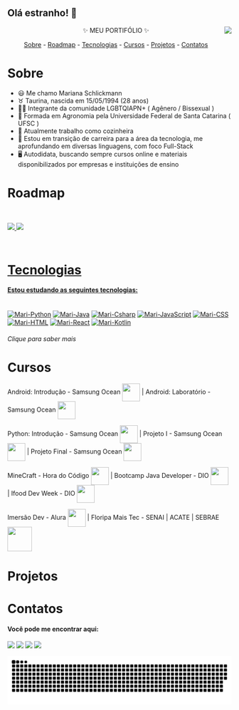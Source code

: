 ## Olá estranho! 🌻 

  <img height="130em" align="right" src="https://i.picasion.com/pic92/4a10f032726e9243433331d66666bbc3.gif">
  
  <p align="center">✨ MEU PORTIFÓLIO ✨</p>
  
  <p align="center">
    <a href="#sobre">Sobre</a> -
    <a href="#roadmap">Roadmap</a> -
    <a href="#tecnologias">Tecnologias</a> -
    <a href="#cursos">Cursos</a> -
    <a href="#projetos">Projetos</a> -
    <a href="#contatos">Contatos</a> 
  </p>
 
 # Sobre
 
- 😃 Me chamo Mariana Schlickmann
- ♉ Taurina, nascida em 15/05/1994 (28 anos)
- 🏳️‍🌈 Integrante da comunidade LGBTQIAPN+ ( Agênero / Bissexual )
- 🌾 Formada em Agronomia pela Universidade Federal de Santa Catarina ( UFSC )
- 🔪 Atualmente trabalho como cozinheira
- 🚀 Estou em transição de carreira para a área da tecnologia, me aprofundando em diversas linguagens, com foco Full-Stack
- 🖥️ Autodidata, buscando sempre cursos online e materiais disponibilizados por empresas e instituições de ensino

# Roadmap

<br><div>
  <a href="https://github.com/marianaschlick">
  <img height="140em" src="https://github-readme-stats.vercel.app/api?username=marianaschlick&show_icons=true&theme=gruvbox&include_all_commits=true&count_private=true"/>
  <img height="80em" src="https://github-readme-stats.vercel.app/api/top-langs/?username=marianaschlick&layout=compact&langs_count=7&theme=gruvbox"/>
</div>

<br>

# Tecnologias
  
#### Estou estudando as seguintes tecnologias:

<div style="display: inline_block"><br>
<a href="https://www.python.org/downloads/" target="_blank"><img align="center" alt="Mari-Python" height="40" width="40" src="https://cdn.jsdelivr.net/gh/devicons/devicon/icons/python/python-original.svg" target="_blank"></a>
<a href="https://www.java.com/pt-BR/download/ie_manual.jsp?locale=pt_BR" target="_blank"><img align="center" alt="Mari-Java" height="40" width="40" src="https://cdn.jsdelivr.net/gh/devicons/devicon/icons/java/java-original.svg" target="_blank"></a>
<a href="https://visualstudio.microsoft.com/pt-br/downloads/" target="_blank"><img align="center" alt="Mari-Csharp" height="40" width="40" src="https://cdn.jsdelivr.net/gh/devicons/devicon/icons/csharp/csharp-original.svg" target="_blank"></a>
<a href="https://www.javascript.com/" target="_blank"><img align="center" alt="Mari-JavaScript" height="40" width="40" src="https://cdn.jsdelivr.net/gh/devicons/devicon/icons/javascript/javascript-plain.svg" target="_blank"></a>
<a href="https://visualstudio.microsoft.com/pt-br/downloads/" target="_blank"><img align="center" alt="Mari-CSS" height="40" width="40" src="https://cdn.jsdelivr.net/gh/devicons/devicon/icons/css3/css3-original.svg" target="_blank"></a>
<a href="https://visualstudio.microsoft.com/pt-br/downloads/" target="_blank"><img align="center" alt="Mari-HTML" height="40" width="40" src="https://cdn.jsdelivr.net/gh/devicons/devicon/icons/html5/html5-original.svg" target="_blank"></a>
<a href="https://reactjs.org/" target="_blank"><img align="center" alt="Mari-React" height="40" width="40" src="https://cdn.jsdelivr.net/gh/devicons/devicon/icons/react/react-original.svg" target="_blank"></a>
<a href="https://developer.android.com/studio?gclid=CjwKCAjwm8WZBhBUEiwA178UnBiYtFBmNGBYNdUiwdTd45waGQL2hZfLs482X1U-veMBk1GGOaiWxxoCFLMQAvD_BwE&gclsrc=aw.ds#downloads" target="_blank"><img align="center" alt="Mari-Kotlin" height="40" width="40" src="https://cdn.jsdelivr.net/gh/devicons/devicon/icons/kotlin/kotlin-original.svg" target="_blank"></a>
  
###### Clique para saber mais
</div>
  
# Cursos
<p>Android: Introdução - Samsung Ocean <a href="https://www.oceanbrasil.com/" target="_blank"><img align="center" height="40" width="40" src="https://cdn.jsdelivr.net/gh/devicons/devicon/icons/androidstudio/androidstudio-original.svg" target="_blank"></a>  |  
Android: Laboratório - Samsung Ocean <a href="https://www.oceanbrasil.com/" target="_blank"><img align="center" height="40" width="40" src="https://cdn.jsdelivr.net/gh/devicons/devicon/icons/androidstudio/androidstudio-original.svg" target="_blank"></a></p>
<p>Python: Introdução  - Samsung Ocean <a href="https://www.oceanbrasil.com/" target="_blank"><img align="center" height="40" width="40" src="https://cdn.jsdelivr.net/gh/devicons/devicon/icons/vscode/vscode-original.svg" target="_blank"></a>  |  
Projeto I  - Samsung Ocean <a href="https://www.oceanbrasil.com/" target="_blank"><img align="center" height="40" width="40" src="https://cdn.jsdelivr.net/gh/devicons/devicon/icons/vscode/vscode-original.svg" target="_blank"></a>  |  
Projeto Final  - Samsung Ocean <a href="https://www.oceanbrasil.com/" target="_blank"><img align="center" height="40" width="40" src="https://cdn.jsdelivr.net/gh/devicons/devicon/icons/vscode/vscode-original.svg" target="_blank"></a></p>
<p>MineCraft - Hora do Código <a href="https://studio.code.org/s/mc/lessons/1/levels/1" target="_blank"><img align="center" height="40" width="40" src="https://cdn.icon-icons.com/icons2/2699/PNG/512/minecraft_logo_icon_168974.png" target="_blank"></a>  |    
Bootcamp Java Developer - DIO <a href="https://web.dio.me/track/73d4f45e-c71f-419d-b8f7-8c00a7a6af14" target="_blank"><img align="center" height="40" width="40" src="https://hermes.digitalinnovation.one/assets/diome/logo.svg" target="_blank"></a>  |   
Ifood Dev Week - DIO <a href="https://news.ifood.com.br/ifood-dev-week-evento-gratuito-ensina-programacao/" target="_blank"><img align="center" height="40" width="40" src="https://hermes.digitalinnovation.one/assets/diome/logo.svg" target="_blank"></a></p>
<p>Imersão Dev - Alura <a href="https://imersao.dev/" target="_blank"><img align="center" height="40" width="40" src="https://play-lh.googleusercontent.com/Y9T2c7ZUQyfUdVbj_J9-8tBDDVknyBg3lM3xUuMNp6phK_yKOkQTeqx2jphrwW1Z6jts" target="_blank"></a>  |   
Floripa Mais Tec - SENAI | ACATE | SEBRAE <a href="https://floripamaistec.pmf.sc.gov.br/" target="_blank"><img align="center" height="55" width="55" src="https://floripamaistec.pmf.sc.gov.br/wp-content/themes/floripamaistec/img/logos/logo-menu.svg" target="_blank"></a></p>
  
# Projetos
  
# Contatos
  
#### Você pode me encontrar aqui:
<div>
  <a href="https://instagram.com/mariana.schlick" target="_blank"><img src="https://img.shields.io/badge/-Instagram-%23E4405F?style=for-the-badge&logo=instagram&logoColor=white" target="_blank"></a>
  <a href = "mailto:mariana.schlick@gmail.com"><img src="https://img.shields.io/badge/-Gmail-%23333?style=for-the-badge&logo=gmail&logoColor=white" target="_blank"></a>
  <a href="https://www.linkedin.com/in/mariana-schlickmann" target="_blank"><img src="https://img.shields.io/badge/-LinkedIn-%230077B5?style=for-the-badge&logo=linkedin&logoColor=white" target="_blank"></a> 
  <a href="https://discord.com/channels/1024041870097141790/1024041870097141794" target="_blank"><img src="https://img.shields.io/badge/Discord-7289DA?style=for-the-badge&logo=discord&logoColor=white" target="_blank"></a>
  
  ![Snake animation](https://github.com/marianaschlick/marianaschlick/blob/output/github-contribution-grid-snake.svg)
 
</div>
